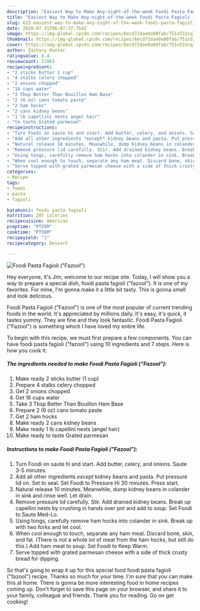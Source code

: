 ```yaml
---
description: "Easiest Way to Make Any-night-of-the-week Foodi Pasta Fagioli (&amp;#34;Fazool&amp;#34;)"
title: "Easiest Way to Make Any-night-of-the-week Foodi Pasta Fagioli (&amp;#34;Fazool&amp;#34;)"
slug: 623-easiest-way-to-make-any-night-of-the-week-foodi-pasta-fagioli-and-34-fazool-and-34
date: 2020-07-31T06:07:37.754Z
image: https://img-global.cpcdn.com/recipes/6ecd72dae0a00fab/751x532cq70/foodi-pasta-fagioli-fazool-recipe-main-photo.jpg
thumbnail: https://img-global.cpcdn.com/recipes/6ecd72dae0a00fab/751x532cq70/foodi-pasta-fagioli-fazool-recipe-main-photo.jpg
cover: https://img-global.cpcdn.com/recipes/6ecd72dae0a00fab/751x532cq70/foodi-pasta-fagioli-fazool-recipe-main-photo.jpg
author: Zachary Hunter
ratingvalue: 4.4
reviewcount: 21063
recipeingredient:
- "2 sticks butter 1 cup"
- "4 stalks celery chopped"
- "2 onions chopped"
- "16 cups water"
- "3 Tbsp Better Than Bouillon Ham Base"
- "2 (6 oz) cans tomato paste"
- "2 ham hocks"
- "2 cans kidney beans"
- "1 lb capellini nests angel hair"
- "to taste Grated parmesan"
recipeinstructions:
- "Turn Foodi on saute hi and start. Add butter, celery, and onions. Saute 3-5 minutes."
- "Add all other ingredients *except* kidney beans and pasta. Put pressure lid on. Set to seal. Set Foodi to Pressure Hi 30 minutes. Press start."
- "Natural release 10 minutes. Meanwhile, dump kidney beans in colander in sink and rinse well. Let drain."
- "Remove pressure lid carefully. Stir. Add drained kidney beans. Break up capellini nests by crushing in hands over pot and add to soup. Set Foodi to Saute Med-Lo."
- "Using tongs, carefully remove ham hocks into colander in sink. Break up with two forks and let cool."
- "When cool enough to touch, separate any ham meat. Discard bone, skin, and fat. (There is not a whole lot of meat from the ham hocks, but still do this.) Add ham meat to soup. Set Foodi to Keep Warm."
- "Serve topped with grated parmesan cheese with a side of thick crusty bread for dipping."
categories:
- Recipe
tags:
- foodi
- pasta
- fagioli

katakunci: foodi pasta fagioli 
nutrition: 287 calories
recipecuisine: American
preptime: "PT25M"
cooktime: "PT56M"
recipeyield: "1"
recipecategory: Dessert

---
```



![Foodi Pasta Fagioli (&#34;Fazool&#34;)](https://img-global.cpcdn.com/recipes/6ecd72dae0a00fab/751x532cq70/foodi-pasta-fagioli-fazool-recipe-main-photo.jpg)

Hey everyone, it's Jim, welcome to our recipe site. Today, I will show you a way to prepare a special dish, foodi pasta fagioli (&#34;fazool&#34;). It is one of my favorites. For mine, I'm gonna make it a little bit tasty. This is gonna smell and look delicious.



Foodi Pasta Fagioli (&#34;Fazool&#34;) is one of the most popular of current trending foods in the world. It's appreciated by millions daily. It's easy, it's quick, it tastes yummy. They are fine and they look fantastic. Foodi Pasta Fagioli (&#34;Fazool&#34;) is something which I have loved my entire life.


To begin with this recipe, we must first prepare a few components. You can have foodi pasta fagioli (&#34;fazool&#34;) using 10 ingredients and 7 steps. Here is how you cook it.

<!--inarticleads1-->

##### The ingredients needed to make Foodi Pasta Fagioli (&#34;Fazool&#34;):

1. Make ready 2 sticks butter (1 cup)
1. Prepare 4 stalks celery chopped
1. Get 2 onions chopped
1. Get 16 cups water
1. Take 3 Tbsp Better Than Bouillon Ham Base
1. Prepare 2 (6 oz) cans tomato paste
1. Get 2 ham hocks
1. Make ready 2 cans kidney beans
1. Make ready 1 lb capellini nests (angel hair)
1. Make ready to taste Grated parmesan




<!--inarticleads2-->

##### Instructions to make Foodi Pasta Fagioli (&#34;Fazool&#34;):

1. Turn Foodi on saute hi and start. Add butter, celery, and onions. Saute 3-5 minutes.
1. Add all other ingredients *except* kidney beans and pasta. Put pressure lid on. Set to seal. Set Foodi to Pressure Hi 30 minutes. Press start.
1. Natural release 10 minutes. Meanwhile, dump kidney beans in colander in sink and rinse well. Let drain.
1. Remove pressure lid carefully. Stir. Add drained kidney beans. Break up capellini nests by crushing in hands over pot and add to soup. Set Foodi to Saute Med-Lo.
1. Using tongs, carefully remove ham hocks into colander in sink. Break up with two forks and let cool.
1. When cool enough to touch, separate any ham meat. Discard bone, skin, and fat. (There is not a whole lot of meat from the ham hocks, but still do this.) Add ham meat to soup. Set Foodi to Keep Warm.
1. Serve topped with grated parmesan cheese with a side of thick crusty bread for dipping.




So that's going to wrap it up for this special food foodi pasta fagioli (&#34;fazool&#34;) recipe. Thanks so much for your time. I'm sure that you can make this at home. There is gonna be more interesting food in home recipes coming up. Don't forget to save this page on your browser, and share it to your family, colleague and friends. Thank you for reading. Go on get cooking!
